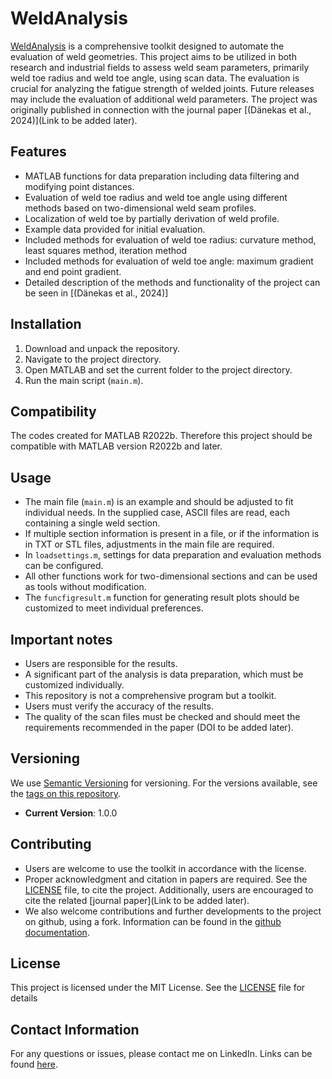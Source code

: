 
# WeldAnalysis

[WeldAnalysis](https://github.com/cdaenekas/WeldAnalysis) is a comprehensive toolkit designed to automate the evaluation of weld geometries. This project aims to be utilized in both research and industrial fields to assess weld seam parameters, primarily weld toe radius and weld toe angle, using scan data. The evaluation is crucial for analyzing the fatigue strength of welded joints. Future releases may include the evaluation of additional weld parameters. The project was originally published in connection with the journal paper [(Dänekas et al., 2024)](Link to be added later).

## Features

- MATLAB functions for data preparation including data filtering and modifying point distances.
- Evaluation of weld toe radius and weld toe angle using different methods based on two-dimensional weld seam profiles.
- Localization of weld toe by partially derivation of weld profile.
- Example data provided for initial evaluation.
- Included methods for evaluation of weld toe radius: curvature method, least squares method, iteration method
- Included methods for evaluation of weld toe angle: maximum gradient and end point gradient.
- Detailed description of the methods and functionality of the project can be seen in [(Dänekas et al., 2024)]

## Installation

1. Download and unpack the repository.
2. Navigate to the project directory.
3. Open MATLAB and set the current folder to the project directory.
4. Run the main script (`main.m`).

## Compatibility

The codes created for MATLAB R2022b. Therefore this project should be compatible with MATLAB version R2022b and later.

## Usage

- The main file (`main.m`) is an example and should be adjusted to fit individual needs. In the supplied case, ASCII files are read, each containing a single weld section.
- If multiple section information is present in a file, or if the information is in TXT or STL files, adjustments in the main file are required.
- In `loadsettings.m`, settings for data preparation and evaluation methods can be configured.
- All other functions work for two-dimensional sections and can be used as tools without modification.
- The `funcfigresult.m` function for generating result plots should be customized to meet individual preferences.

## Important notes

- Users are responsible for the results.
- A significant part of the analysis is data preparation, which must be customized individually.
- This repository is not a comprehensive program but a toolkit.
- Users must verify the accuracy of the results.
- The quality of the scan files must be checked and should meet the requirements recommended in the paper (DOI to be added later).

## Versioning

We use [Semantic Versioning](https://semver.org/) for versioning. For the versions available, see the [tags on this repository](https://github.com/cdaenekas/WeldAnalysis/tags).

- **Current Version**: 1.0.0

## Contributing

- Users are welcome to use the toolkit in accordance with the license.
- Proper acknowledgment and citation in papers are required. See the [LICENSE](CITATION.cff) file, to cite the project. Additionally, users are encouraged to cite the related [journal paper](Link to be added later).
- We also welcome contributions and further developments to the project on github, using a fork. Information can be found in the [github documentation](https://docs.github.com/de/pull-requests).

## License

This project is licensed under the MIT License. See the [LICENSE](LICENSE.lic) file for details

## Contact Information

For any questions or issues, please contact me on LinkedIn. Links can be found [here](https://github.com/cdaenekas).

